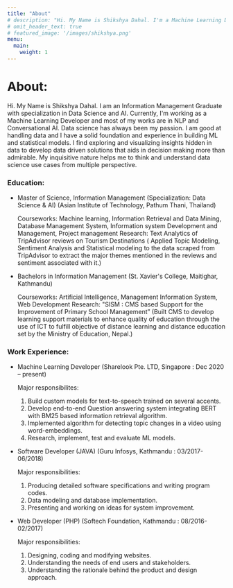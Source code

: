 ```yaml
---
title: "About"
# description: "Hi. My Name is Shikshya Dahal. I'm a Machine Learning Developer. Most of my works are focused on NLP and Conversational AI."
# omit_header_text: true
# featured_image: '/images/shikshya.png'
menu:
  main:
    weight: 1
---
```

<!-- {{< figure src="/images/pp.jpg" >}} -->

# About:
Hi. My Name is Shikshya Dahal. I am an Information Management Graduate with specialization in Data Science and AI. Currently, I'm working as a Machine Learning Developer and most of my works are in NLP and Conversational AI. Data science has always been my passion. I am good at handling data and I have a solid foundation and experience in  building ML and statistical models. I find exploring and visualizing insights hidden in data to develop data driven solutions that aids in decision making more than admirable. My inquisitive nature helps me to think and understand data science use cases from multiple perspective.

### Education:

- Master of Science, Information Management (Specialization: Data Science & AI) 
  (Asian Institute of Technology, Pathum Thani, Thailand)

  Courseworks: Machine learning, Information Retrieval and Data Mining, Database Management System, Information system Development and Management, Project management
  Research: Text Analytics of TripAdvisor reviews on Tourism Destinations (
             Applied Topic Modeling, Sentiment Analysis and Statistical modeling to the data scraped from TripAdvisor to extract the major themes mentioned in the reviews and sentiment associated with it.)

- Bachelors in Information Management
  (St. Xavier's College, Maitighar, Kathmandu)

  Courseworks: Artificial Intelligence, Management Information System, Web Development
  Research: "SISM : CMS based Support for the Improvement of Primary School Management” (Built CMS to develop learning support materials to enhance quality of education through the use of ICT to fulfill objective of distance learning and distance education set by the Ministry of Education, Nepal.)


### Work Experience:

- Machine Learning Developer 
  (Sharelook Pte. LTD, Singapore : Dec 2020 – present)

  Major responsibilites:

  1. Build custom models for text-to-speech trained on several accents.
  2. Develop end-to-end Question answering system integrating BERT with BM25 based information retrieval algorithm.
  3. Implemented algorithm for detecting topic changes in a video using word-embeddings.
  4. Research, implement, test and evaluate ML models.

- Software Developer (JAVA)
  (Guru Infosys, Kathmandu : 03/2017-06/2018)

  Major responsibilities:

  1. Producing detailed software specifications and writing program codes.
  2. Data modeling and database implementation.
  3. Presenting and working on ideas for system improvement.

- Web Developer (PHP)
  (Softech Foundation, Kathmandu : 08/2016-02/2017)

  Major responsibilities:

  1. Designing, coding and modifying websites.
  2. Understanding the needs of end users and stakeholders.
  3. Understanding the rationale behind the product and design approach.


